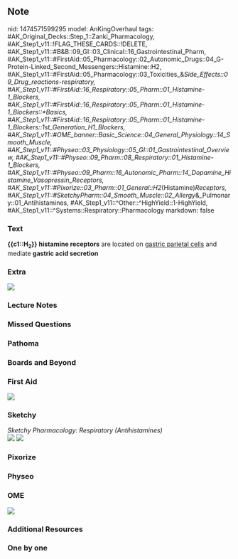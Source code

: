 ## Note
nid: 1474571599295
model: AnKingOverhaul
tags: #AK_Original_Decks::Step_1::Zanki_Pharmacology, #AK_Step1_v11::!FLAG_THESE_CARDS::!DELETE, #AK_Step1_v11::#B&B::09_GI::03_Clinical::16_Gastrointestinal_Pharm, #AK_Step1_v11::#FirstAid::05_Pharmacology::02_Autonomic_Drugs::04_G-Protein-Linked_Second_Messengers::Histamine::H2, #AK_Step1_v11::#FirstAid::05_Pharmacology::03_Toxicities_&_Side_Effects::09_Drug_reactions_-_respiratory, #AK_Step1_v11::#FirstAid::16_Respiratory::05_Pharm::01_Histamine-1_Blockers, #AK_Step1_v11::#FirstAid::16_Respiratory::05_Pharm::01_Histamine-1_Blockers::*Basics, #AK_Step1_v11::#FirstAid::16_Respiratory::05_Pharm::01_Histamine-1_Blockers::1st_Generation_H1_Blockers, #AK_Step1_v11::#OME_banner::Basic_Science::04_General_Physiology::14_Smooth_Muscle, #AK_Step1_v11::#Physeo::03_Physiology::05_GI::01_Gastrointestinal_Overview, #AK_Step1_v11::#Physeo::09_Pharm::08_Respiratory::01_Histamine-1_Blockers, #AK_Step1_v11::#Physeo::09_Pharm::16_Autonomic_Pharm::14_Dopamine_Histamine_Vasopressin_Receptors, #AK_Step1_v11::#Pixorize::03_Pharm::01_General::H2_(Histamine)_Receptors, #AK_Step1_v11::#SketchyPharm::04_Smooth_Muscle::02_Allergy_&_Pulmonary::01_Antihistamines, #AK_Step1_v11::^Other::^HighYield::1-HighYield, #AK_Step1_v11::^Systems::Respiratory::Pharmacology
markdown: false

### Text
<div>
  <b>{{c1::H<sub>2</sub>}} histamine receptors</b> are located on
  <u>gastric parietal cells</u> and mediate <b>gastric acid
  secretion</b>
</div>

### Extra
<img src="paste-271042501149253.jpg">

### Lecture Notes


### Missed Questions


### Pathoma


### Boards and Beyond


### First Aid
<img src="paste-233629041033219.jpg">

### Sketchy
<div>
  <i>Sketchy Pharmacology: Respiratory (Antihistamines)</i>
</div><img src=
"Screen%20Shot%202019-09-16%20at%207.01.13%20PM.png"> <img src=
"Screen%20Shot%202019-09-16%20at%207.01.26%20PM.png">

### Pixorize


### Physeo


### OME
<div class="ome-widget">
  <a href=
  "https://onlinemeded.org/spa/general-physiology/smooth-muscle/acquire?ref=anki">
  <img src="_OME_AnkiFlashcards_Lesson_4.png"></a>
</div>

### Additional Resources


### One by one

